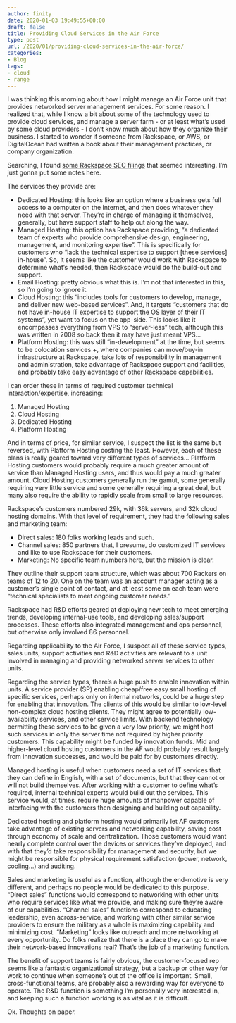 ```yaml
---
author: finity
date: 2020-01-03 19:49:55+00:00
draft: false
title: Providing Cloud Services in the Air Force
type: post
url: /2020/01/providing-cloud-services-in-the-air-force/
categories:
- Blog
tags:
- cloud
- range
---
```





I was thinking this morning about how I might manage an Air Force unit that provides networked server management services. For some reason. I realized that, while I know a bit about some of the technology  used to provide cloud services, and manage a server farm - or at least what’s used by some cloud providers - I don’t know much about how they organize their business. I started to wonder if someone from Rackspace, or AWS, or DigitalOcean had written a book about their management  practices, or company organization.







Searching, I found [some Rackspace SEC filings](https://www.sec.gov/Archives/edgar/data/1107694/000119312508091225/ds1.htm) that seemed interesting. I’m just gonna put some notes here.







The services they provide are:





* Dedicated Hosting: this looks like an option where a business 
gets full access to a computer on the Internet, and then does whatever 
they need with that server. They’re in charge of managing it themselves,
 generally, but have support staff to help out along the way.
* Managed Hosting: this option has Rackspace providing, “a 
dedicated team of experts who provide comprehensive design, engineering,
 management, and monitoring expertise”. This is specifically for 
customers who “lack the technical expertise to support [these services] 
in-house”. So, it seems like the customer would work with Rackspace to 
determine what’s needed, then Rackspace would do the build-out and 
support.
* Email Hosting: pretty obvious what this is. I’m not that interested in this, so I’m going to ignore it.
* Cloud Hosting: this “includes tools for customers to develop, 
manage, and deliver new web-based services”. And, it targets “customers 
that do not have in-house IT expertise to support the OS layer of their 
IT systems”, yet want to focus on the app-side. This looks like it 
encompasses everything from VPS to “server-less” tech, although this was
 written in 2008 so back then it may have just meant VPS…
* Platform Hosting: this was still “in-development” at the time, 
but seems to be colocation services +, where companies can move/buy-in 
infrastructure at Rackspace, take lots of responsibility in management 
and administration, take advantage of Rackspace support and facilities, 
and probably take easy advantage of other Rackspace capabilities.





I can order these in terms of required customer technical interaction/expertise, increasing:





1. Managed Hosting
2. Cloud Hosting
3. Dedicated Hosting
4. Platform Hosting





And in terms of price, for similar service, I suspect the list is the
 same but reversed, with Platform Hosting costing the least. However, 
each of these plans is really geared toward very different types of 
services… Platform Hosting customers would probably require a much 
greater amount of service than Managed Hosting users, and thus would pay
 a much greater amount. Cloud Hosting customers generally run the gamut,
 some generally requiring very little service and some generally 
requiring a great deal, but many also require the ability to rapidly 
scale from small to large resources.







Rackspace’s customers numbered 29k, with 36k servers, and 32k cloud 
hosting domains. With that level of requirement, they had the following 
sales and marketing team:





* Direct sales: 180 folks working leads and such.
* Channel sales: 850 partners that, I presume, do customized IT services and like to use Rackspace for their customers.
* Marketing: No specific team numbers here, but the mission is clear.





They outline their support team structure, which was about 700 
Rackers on teams of 12 to 20. One on the team was an account manager 
acting as a customer’s single point of contact, and at least some on 
each team were “technical specialists to meet ongoing customer needs.”







Rackspace had R&D efforts geared at deploying new tech to meet 
emerging trends, developing internal-use tools, and developing 
sales/support processes. These efforts also integrated management and 
ops personnel, but otherwise only involved 86 personnel.







Regarding applicability to the Air Force, I suspect all of these 
service types, sales units, support activities and R&D activities 
are relevant to a unit involved in managing and providing networked 
server services to other units.







Regarding the service types, there’s a huge push to enable innovation
 within units. A service provider (SP) enabling cheap/free easy small 
hosting of specific services, perhaps only on internal networks, could 
be a huge step for enabling that innovation. The clients of this would 
be similar to low-level non-complex cloud hosting clients. They might 
agree to potentially low-availability services, and other service 
limits. With backend technology permitting these services to be given a 
very low priority, we might host such services in only the server time 
not required by higher priority customers. This capability might be 
funded by innovation funds. Mid and higher-level cloud hosting customers
 in the AF would probably result largely from innovation successes, and 
would be paid for by customers directly.







Managed hosting is useful when customers need a set of IT services 
that they can define in English, with a set of documents, but that they 
cannot or will not build themselves. After working with a customer to 
define what’s required, internal technical experts would build out the 
services. This service would, at times, require huge amounts of manpower
 capable of interfacing with the customers then designing and building 
out capability.







Dedicated hosting and platform hosting would primarily let AF 
customers take advantage of existing servers and networking capability, 
saving cost through economy of scale and centralization. Those customers
 would want nearly complete control over the devices or services they’ve
 deployed, and with that they’d take responsibility for management and 
security, but we might be responsible for physical requirement 
satisfaction (power, network, cooling…) and auditing.







Sales and marketing is useful as a function, although the end-motive 
is very different, and perhaps no people would be dedicated to this 
purpose. “Direct sales” functions would correspond to networking with 
other units who require services like what we provide, and making sure 
they’re aware of our capabilities. “Channel sales” functions correspond 
to educating leadership, even across-service, and working with other 
similar service providers to ensure the military as a whole is 
maximizing capability and minimizing cost. “Marketing” looks like 
outreach and more networking at every opportunity. Do folks realize that
 there is a place they can go to make their network-based innovations 
real? That’s the job of a marketing function.







The benefit of support teams is fairly obvious, the customer-focused 
rep seems like a fantastic organizational strategy, but a backup or 
other way for work to continue when someone’s out of the office is 
important. Small, cross-functional teams, are probably also a rewarding 
way for everyone to operate. The R&D function is something I’m 
personally very interested in, and keeping such a function working is as
 vital as it is difficult.







Ok. Thoughts on paper.



